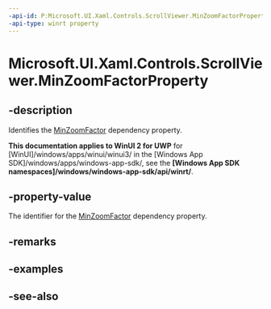 ```yaml
---
-api-id: P:Microsoft.UI.Xaml.Controls.ScrollViewer.MinZoomFactorProperty
-api-type: winrt property
---
```


<!-- Property syntax
public Windows.UI.Xaml.DependencyProperty MinZoomFactorProperty { get; }
-->

# Microsoft.UI.Xaml.Controls.ScrollViewer.MinZoomFactorProperty

## -description
Identifies the [MinZoomFactor](scrollviewer_minzoomfactor.md) dependency property.

**This documentation applies to WinUI 2 for UWP** for [WinUI]/windows/apps/winui/winui3/ in the [Windows App SDK]/windows/apps/windows-app-sdk/, see the **[Windows App SDK namespaces]/windows/windows-app-sdk/api/winrt/**.

## -property-value
The identifier for the [MinZoomFactor](scrollviewer_minzoomfactor.md) dependency property.

## -remarks

## -examples

## -see-also
